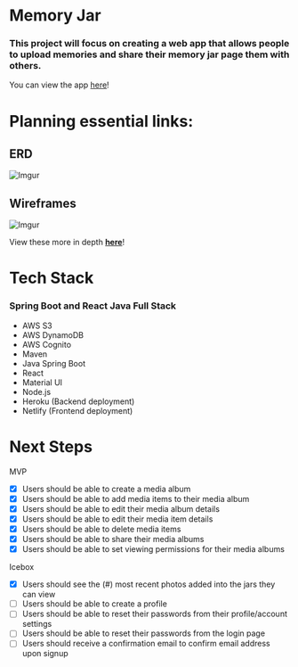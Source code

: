 # Memory Jar

### This project will focus on creating a web app that allows people to upload memories and share their memory jar page them with others.
You can view the app [here](https://memoryjar.netlify.app/)!

# Planning essential links:

## **ERD**
![Imgur](https://i.imgur.com/cFOG8wp.png)

## **Wireframes**
![Imgur](https://i.imgur.com/fkp53dY.png)

View these more in depth [**here**](https://whimsical.com/memoryjar-FF3NupDB4M26LTk6qpRDjS)!

# Tech Stack

### **Spring Boot and React Java Full Stack**
  - AWS S3
  - AWS DynamoDB
  - AWS Cognito
  - Maven
  - Java Spring Boot
  - React
  - Material UI
  - Node.js
  - Heroku (Backend deployment)
  - Netlify (Frontend deployment)

# Next Steps

MVP
- [x] Users should be able to create a media album
- [x] Users should be able to add media items to their media album
- [x] Users should be able to edit their media album details
- [x] Users should be able to edit their media item details
- [x] Users should be able to delete media items
- [x] Users should be able to share their media albums
- [x] Users should be able to set viewing permissions for their media albums

Icebox
- [x] Users should see the (#) most recent photos added into the jars they can view
- [ ] Users should be able to create a profile
- [ ] Users should be able to reset their passwords from their profile/account settings
- [ ] Users should be able to reset their passwords from the login page
- [ ] Users should receive a confirmation email to confirm email address upon signup
